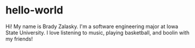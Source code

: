 # hello-world

Hi! My name is Brady Zalasky. I'm a software engineering major at Iowa State University. I love listening to music, playing basketball, and boolin with my friends!
